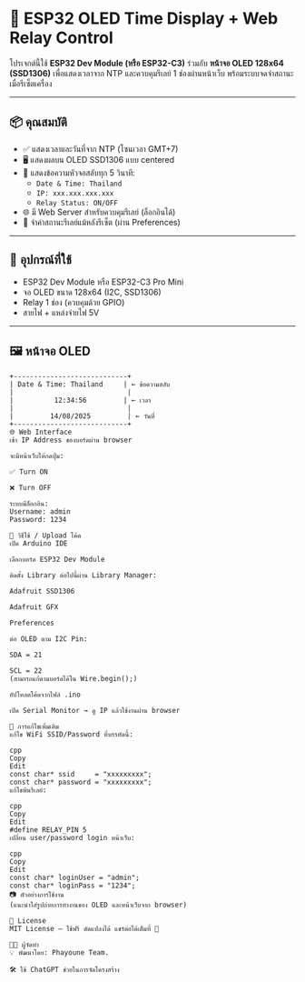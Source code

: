 # 🔌 ESP32 OLED Time Display + Web Relay Control

โปรเจกต์นี้ใช้ **ESP32 Dev Module (หรือ ESP32-C3)** ร่วมกับ **หน้าจอ OLED 128x64 (SSD1306)** เพื่อแสดงเวลาจาก NTP และควบคุมรีเลย์ 1 ช่องผ่านหน้าเว็บ พร้อมระบบจดจำสถานะเมื่อรีเซ็ตเครื่อง

---

## 📦 คุณสมบัติ

- ✅ แสดงเวลาและวันที่จาก NTP (โซนเวลา GMT+7)
- 🖥️ แสดงผลบน OLED SSD1306 แบบ centered
- 🔁 แสดงข้อความหัวจอสลับทุก 5 วินาที:
  - `Date & Time: Thailand`
  - `IP: xxx.xxx.xxx.xxx`
  - `Relay Status: ON/OFF`
- 🌐 มี Web Server สำหรับควบคุมรีเลย์ (ล็อกอินได้)
- 💾 จำค่าสถานะรีเลย์แม้หลังรีเซ็ต (ผ่าน Preferences)

---

## 🧰 อุปกรณ์ที่ใช้

- ESP32 Dev Module หรือ ESP32-C3 Pro Mini
- จอ OLED ขนาด 128x64 (I2C, SSD1306)
- Relay 1 ช่อง (ควบคุมด้วย GPIO)
- สายไฟ + แหล่งจ่ายไฟ 5V

---

## 🖼️ หน้าจอ OLED

```text
+----------------------------+
| Date & Time: Thailand     | ← ข้อความสลับ
|                            |
|          12:34:56         | ← เวลา
|                            |
|         14/08/2025         | ← วันที่
+----------------------------+
🌐 Web Interface
เข้า IP Address ของบอร์ดผ่าน browser

จะมีหน้าเว็บให้กดปุ่ม:

✅ Turn ON

❌ Turn OFF

ระบบมีล็อกอิน:
Username: admin
Password: 1234

🔧 วิธีใช้ / Upload โค้ด
เปิด Arduino IDE

เลือกบอร์ด ESP32 Dev Module

ติดตั้ง Library ต่อไปนี้ผ่าน Library Manager:

Adafruit SSD1306

Adafruit GFX

Preferences

ต่อ OLED ตาม I2C Pin:

SDA = 21

SCL = 22
(สามารถแก้ตามบอร์ดได้ใน Wire.begin();)

อัปโหลดโค้ดจากไฟล์ .ino

เปิด Serial Monitor → ดู IP แล้วใช้งานผ่าน browser

📝 การแก้ไขเพิ่มเติม
แก้ไข WiFi SSID/Password ที่บรรทัดนี้:

cpp
Copy
Edit
const char* ssid     = "xxxxxxxxx";
const char* password = "xxxxxxxxx";
แก้ไขพินรีเลย์:

cpp
Copy
Edit
#define RELAY_PIN 5
เปลี่ยน user/password login หน้าเว็บ:

cpp
Copy
Edit
const char* loginUser = "admin";
const char* loginPass = "1234";
📷 ตัวอย่างการใช้งาน
(แนะนำใส่รูปถ่ายการทำงานของ OLED และหน้าเว็บจาก browser)

🤝 License
MIT License — ใช้ฟรี ดัดแปลงได้ แชร์ต่อได้เต็มที่ 🚀

👨‍💻 ผู้จัดทำ
💡 พัฒนาโดย: Phayoune Team.

🛠️ ใช้ ChatGPT ช่วยในการจัดโครงสร้าง

